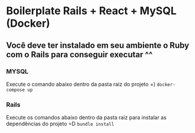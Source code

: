 # Boilerplate Rails + React + MySQL (Docker)
## Você deve ter instalado em seu ambiente o Ruby com o Rails para conseguir executar ^^

### MYSQL
Execute o comando abaixo dentro da pasta raiz do projeto =)
<code>docker-compose up</code>

### Rails
Execute os comandos abaixo dentro da pasta raiz para instalar as dependências do projeto =D
<code>bundle install</code>
